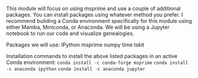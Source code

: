 This module will focus on using msprime and use a couple of additional packages. You can install packages using whatever method you prefer. I recommend building a Conda environment specifically for this module using either Mamba, Miniconda, or Anaconda. We will be using a Jupyter notebook to run our code and visualize genealogies.

Packages we will use:
IPython
msprime
numpy
time
tskit

Installation commands to install the above listed packages in an active Conda environment:
`conda install -c conda-forge msprime`
`conda install -c anaconda ipython`
`conda install -c anaconda jupyter`
